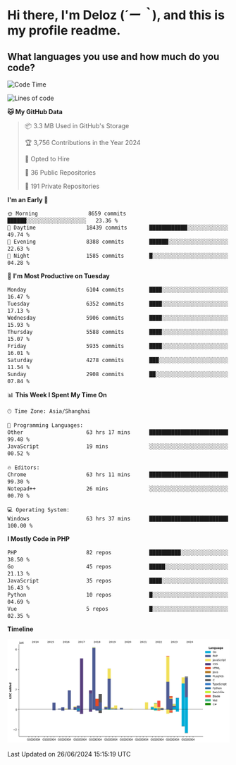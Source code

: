 # **Hi there, I'm Deloz (*´ー｀*), and this is my profile readme.**

## **What languages you use and how much do you code?**

<!--START_SECTION:waka-->
![Code Time](http://img.shields.io/badge/Code%20Time-4%2C298%20hrs%2015%20mins-blue)

![Lines of code](https://img.shields.io/badge/From%20Hello%20World%20I%27ve%20Written-41.9%20million%20lines%20of%20code-blue)

**🐱 My GitHub Data** 

> 📦 3.3 MB Used in GitHub's Storage 
 > 
> 🏆 3,756 Contributions in the Year 2024
 > 
> 💼 Opted to Hire
 > 
> 📜 36 Public Repositories 
 > 
> 🔑 191 Private Repositories 
 > 
**I'm an Early 🐤** 

```text
🌞 Morning                8659 commits        ██████░░░░░░░░░░░░░░░░░░░   23.36 % 
🌆 Daytime                18439 commits       ████████████░░░░░░░░░░░░░   49.74 % 
🌃 Evening                8388 commits        ██████░░░░░░░░░░░░░░░░░░░   22.63 % 
🌙 Night                  1585 commits        █░░░░░░░░░░░░░░░░░░░░░░░░   04.28 % 
```
📅 **I'm Most Productive on Tuesday** 

```text
Monday                   6104 commits        ████░░░░░░░░░░░░░░░░░░░░░   16.47 % 
Tuesday                  6352 commits        ████░░░░░░░░░░░░░░░░░░░░░   17.13 % 
Wednesday                5906 commits        ████░░░░░░░░░░░░░░░░░░░░░   15.93 % 
Thursday                 5588 commits        ████░░░░░░░░░░░░░░░░░░░░░   15.07 % 
Friday                   5935 commits        ████░░░░░░░░░░░░░░░░░░░░░   16.01 % 
Saturday                 4278 commits        ███░░░░░░░░░░░░░░░░░░░░░░   11.54 % 
Sunday                   2908 commits        ██░░░░░░░░░░░░░░░░░░░░░░░   07.84 % 
```


📊 **This Week I Spent My Time On** 

```text
🕑︎ Time Zone: Asia/Shanghai

💬 Programming Languages: 
Other                    63 hrs 17 mins      █████████████████████████   99.48 % 
JavaScript               19 mins             ░░░░░░░░░░░░░░░░░░░░░░░░░   00.52 % 

🔥 Editors: 
Chrome                   63 hrs 11 mins      █████████████████████████   99.30 % 
Notepad++                26 mins             ░░░░░░░░░░░░░░░░░░░░░░░░░   00.70 % 

💻 Operating System: 
Windows                  63 hrs 37 mins      █████████████████████████   100.00 % 
```

**I Mostly Code in PHP** 

```text
PHP                      82 repos            ██████████░░░░░░░░░░░░░░░   38.50 % 
Go                       45 repos            █████░░░░░░░░░░░░░░░░░░░░   21.13 % 
JavaScript               35 repos            ████░░░░░░░░░░░░░░░░░░░░░   16.43 % 
Python                   10 repos            █░░░░░░░░░░░░░░░░░░░░░░░░   04.69 % 
Vue                      5 repos             █░░░░░░░░░░░░░░░░░░░░░░░░   02.35 % 
```



**Timeline**

![Lines of Code chart](https://raw.githubusercontent.com/deloz/deloz/main/assets/bar_graph.png)


 Last Updated on 26/06/2024 15:15:19 UTC
<!--END_SECTION:waka-->
